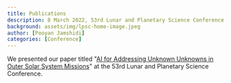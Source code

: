 ```yaml
---
title: Publications
description: 8 March 2022, 53rd Lunar and Planetary Science Conference
background: assets/img/lpsc-home-image.jpeg
author: [Pooyan Jamshidi]
categories: [Conference]
---
```


We presented our paper titled "[AI for Addressing Unknown Unknowns in Outer Solar System Missions](https://www.hou.usra.edu/meetings/lpsc2022/pdf/2734.pdf)" at the 53rd Lunar and Planetary Science Conference.

